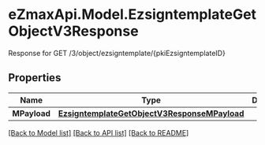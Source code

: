 # eZmaxApi.Model.EzsigntemplateGetObjectV3Response
Response for GET /3/object/ezsigntemplate/{pkiEzsigntemplateID}

## Properties

Name | Type | Description | Notes
------------ | ------------- | ------------- | -------------
**MPayload** | [**EzsigntemplateGetObjectV3ResponseMPayload**](EzsigntemplateGetObjectV3ResponseMPayload.md) |  | 

[[Back to Model list]](../README.md#documentation-for-models) [[Back to API list]](../README.md#documentation-for-api-endpoints) [[Back to README]](../README.md)

